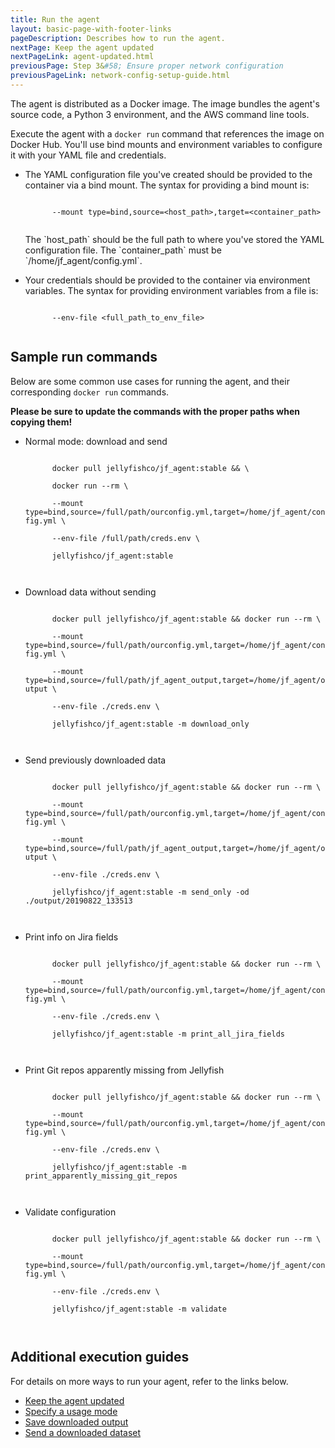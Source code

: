 ```yaml
---
title: Run the agent
layout: basic-page-with-footer-links
pageDescription: Describes how to run the agent.
nextPage: Keep the agent updated
nextPageLink: agent-updated.html
previousPage: Step 3&#58; Ensure proper network configuration
previousPageLink: network-config-setup-guide.html
---
```


The agent is distributed as a Docker image. The image bundles the agent's source code, a Python 3 environment, and the AWS command line tools.  

Execute the agent with a `docker run` command that references the image on Docker Hub. You'll use bind mounts and environment variables to configure it with your YAML file and credentials.

* The YAML configuration file you've created should be provided to the container via a bind mount. The syntax for providing a bind mount is:
    <p class="code-block"><code>
        --mount type=bind,source=&lt;host_path&gt;,target=&lt;container_path&gt;
    </code></p>
    The `host_path` should be the full path to where you've stored the YAML configuration file. The `container_path` must be `/home/jf_agent/config.yml`.  

* Your credentials should be provided to the container via environment variables. The syntax for providing environment variables from a file is:
    <p class="code-block"><code>
        --env-file &lt;full_path_to_env_file&gt;
    </code></p>

## Sample run commands

Below are some common use cases for running the agent, and their corresponding `docker run` commands.  

**Please be sure to update the commands with the proper paths when copying them!**

* Normal mode: download and send
    <p class="code-block"><code>
        docker pull jellyfishco/jf_agent:stable && \<br/>
        docker run --rm \<br/>
        --mount type=bind,source=/full/path/ourconfig.yml,target=/home/jf_agent/config.yml \<br/>
        --env-file /full/path/creds.env \<br/>
        jellyfishco/jf_agent:stable<br/>
    </code></p>  

* Download data without sending
    <p class="code-block"><code>
        docker pull jellyfishco/jf_agent:stable && docker run --rm \<br/>
        --mount type=bind,source=/full/path/ourconfig.yml,target=/home/jf_agent/config.yml \<br/>
        --mount type=bind,source=/full/path/jf_agent_output,target=/home/jf_agent/output \<br/>
        --env-file ./creds.env \<br/>
        jellyfishco/jf_agent:stable -m download_only<br/>
    </code></p>

* Send previously downloaded data
    <p class="code-block"><code>
        docker pull jellyfishco/jf_agent:stable && docker run --rm \<br/>
        --mount type=bind,source=/full/path/ourconfig.yml,target=/home/jf_agent/config.yml \<br/>
        --mount type=bind,source=/full/path/jf_agent_output,target=/home/jf_agent/output \<br/>
        --env-file ./creds.env \<br/>
        jellyfishco/jf_agent:stable -m send_only -od ./output/20190822_133513<br/>
    </code></p>

* Print info on Jira fields
    <p class="code-block"><code>
        docker pull jellyfishco/jf_agent:stable && docker run --rm \<br/>
        --mount type=bind,source=/full/path/ourconfig.yml,target=/home/jf_agent/config.yml \<br/>
        --env-file ./creds.env \<br/>
        jellyfishco/jf_agent:stable -m print_all_jira_fields<br/>
    </code></p>

* Print Git repos apparently missing from Jellyfish
    <p class="code-block"><code>
        docker pull jellyfishco/jf_agent:stable && docker run --rm \<br/>
        --mount type=bind,source=/full/path/ourconfig.yml,target=/home/jf_agent/config.yml \<br/>
        --env-file ./creds.env \<br/>
        jellyfishco/jf_agent:stable -m print_apparently_missing_git_repos<br/>
    </code></p>

* Validate configuration
    <p class="code-block"><code>
        docker pull jellyfishco/jf_agent:stable && docker run --rm \<br/>
        --mount type=bind,source=/full/path/ourconfig.yml,target=/home/jf_agent/config.yml \<br/>
        --env-file ./creds.env \<br/>
        jellyfishco/jf_agent:stable -m validate<br/>
    </code></p>


## Additional execution guides

For details on more ways to run your agent, refer to the links below.

* [Keep the agent updated](agent-updated.html)
* [Specify a usage mode](specify-usage.html)
* [Save downloaded output](save-download.html)
* [Send a downloaded dataset](send-dataset.html)
